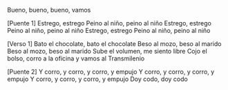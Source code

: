 Bueno, bueno, bueno, vamos

[Puente 1]
Estrego, estrego
Peino al niño, peino al niño
Estrego, estrego
Peino al niño, peino al niño
Estrego, estrego
Peino al niño, peino al niño

[Verso 1]
Bato el chocolate, bato el chocolate
Beso al mozo, beso al marido
Beso al mozo, beso al marido
Sube el volumen, me siento libre
Cojo el bolso, corro a la oficina y vamos al Transmilenio

[Puente 2]
Y corro, y corro, y corro, y empujo
Y corro, y corro, y corro, y empujo
Y corro, y corro, y corro, y empujo
Doy codo, doy codo

